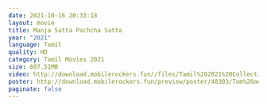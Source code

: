 ```yaml
---
date: 2021-10-16 20:33:18
layout: movie
title: Manja Satta Pachcha Satta
year: "2021"
language: Tamil
quality: HD
category: Tamil Movies 2021
size: 607.51MB
video: http://download.mobilerockers.fun//files/Tamil%202021%20Collection/Manja%20Satta%20Pachcha%20Satta%20(2021)/Manja%20Satta%20Pachcha%20Satta%20(2021)%20Full%20Movies/Manja%20Satta%20Pachcha%20Satta%20(2021)%20DVDRip/Manja%20Satta%20Pachcha%20Satta%20(2021)%20DVDRip%20Single%20Part.mp4
poster: http://download.mobilerockers.fun/preview/poster/48303/Tom%20and%20Jerry%20(2021).png
paginate: false
---
```


